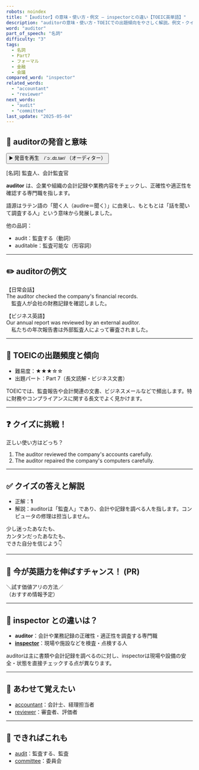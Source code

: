 ```yaml
---
robots: noindex
title: "【auditor】の意味・使い方・例文 ― inspectorとの違い【TOEIC英単語】"
description: "auditorの意味・使い方・TOEICでの出題傾向をやさしく解説。例文・クイズ付きでinspectorとの違いもわかりやすく学べます。"
word: "auditor"
part_of_speech: "名詞"
difficulty: "3"
tags:
  - 名詞
  - Part7
  - フォーマル
  - 金融
  - 会議
compared_word: "inspector"
related_words:
  - "accountant"
  - "reviewer"
next_words:
  - "audit"
  - "committee"
last_update: "2025-05-04"
---
```


## 🔰 auditorの発音と意味

<button class="play-audio" onclick="playTTS('auditor')">
  <span class="play-audio-main">
    ▶️ 発音を再生　/ˈɔː.dɪ.tər/
  </span>
  <span class="play-audio-sub">
    （オーディター）
  </span>
</button>

[名詞] 監査人、会計監査官

**auditor** は、企業や組織の会計記録や業務内容をチェックし、正確性や適正性を確認する専門職を指します。

語源はラテン語の「聞く人（audire＝聞く）」に由来し、もともとは「話を聞いて調査する人」という意味から発展しました。

他の品詞：  
- audit：監査する（動詞）
- auditable：監査可能な（形容詞）

---

## ✏️ auditorの例文

【日常会話】  
The auditor checked the company's financial records.  
　監査人が会社の財務記録を確認しました。

【ビジネス英語】  
Our annual report was reviewed by an external auditor.  
　私たちの年次報告書は外部監査人によって審査されました。

---

## 🎯 TOEICの出題頻度と傾向

- 難易度：★★★☆☆
- 出題パート：Part 7（長文読解・ビジネス文書）

TOEICでは、監査報告や会計関連の文書、ビジネスメールなどで頻出します。特に財務やコンプライアンスに関する長文でよく見かけます。

---

## ❓ クイズに挑戦！

正しい使い方はどっち？

1. The auditor reviewed the company's accounts carefully.  
2. The auditor repaired the company's computers carefully.

---

## ✅ クイズの答えと解説

- 正解：**1**
- 解説：auditorは「監査人」であり、会計や記録を調べる人を指します。コンピュータの修理は担当しません。

少し迷ったあなたも、  
カンタンだったあなたも、  
できた自分を信じよう👇️

---

## 🚀 今が英語力を伸ばすチャンス！ (PR)

<div class="info-center">
＼試す価値アリの方法／<br>  
（おすすめ情報予定）
</div>

---

## 🤔  inspector との違いは？

- **auditor**：会計や業務記録の正確性・適正性を調査する専門職
- **[inspector](/word/inspector/)**：現場や施設などを検査・点検する人

auditorは主に書類や会計記録を調べるのに対し、inspectorは現場や設備の安全・状態を直接チェックする点が異なります。

---

## 🧩 あわせて覚えたい

- [accountant](/word/accountant/)：会計士、経理担当者
- [reviewer](/word/reviewer/)：審査者、評価者

---

## 📖 できればこれも

- [audit](/word/audit/)：監査する、監査
- [committee](/word/committee/)：委員会

<!-- cvid: aid49_bid19 -->
